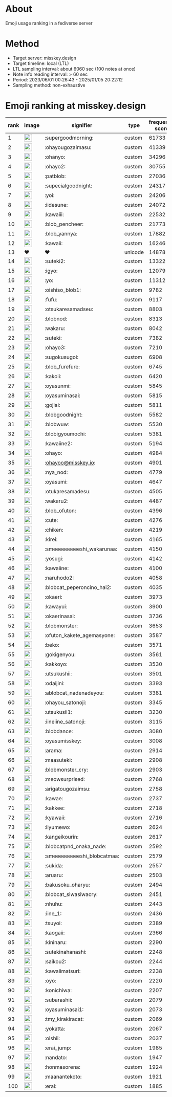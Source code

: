 # About
Emoji usage ranking in a fediverse server

# Method
- Target server: misskey.design
- Target timeline: local (LTL)
- LTL sampling interval: about 6060 sec (100 notes at once)
- Note info reading interval: > 60 sec
- Period: 2023/06/01 00:26:43 - 2025/01/05 20:22:12 
- Sampling method: non-exhaustive

# Emoji ranking at misskey.design

|rank|image|signifier|type|frequency score|
|----|----|----|----|----|
|1|<img height="24" src="https://misskey.design/emoji/supergoodmorning.webp">|:supergoodmorning:|custom|61733|
|2|<img height="24" src="https://misskey.design/emoji/ohayougozaimasu.webp">|:ohayougozaimasu:|custom|41339|
|3|<img height="24" src="https://misskey.design/emoji/ohanyo.webp">|:ohanyo:|custom|34296|
|4|<img height="24" src="https://misskey.design/emoji/ohayo2.webp">|:ohayo2:|custom|30755|
|5|<img height="24" src="https://misskey.design/emoji/patblob.webp">|:patblob:|custom|27036|
|6|<img height="24" src="https://misskey.design/emoji/supecialgoodnight.webp">|:supecialgoodnight:|custom|24317|
|7|<img height="24" src="https://misskey.design/emoji/yoi.webp">|:yoi:|custom|24206|
|8|<img height="24" src="https://misskey.design/emoji/iidesune.webp">|:iidesune:|custom|24072|
|9|<img height="24" src="https://misskey.design/emoji/kawaiii.webp">|:kawaiii:|custom|22532|
|10|<img height="24" src="https://misskey.design/emoji/blob_pencheer.webp">|:blob_pencheer:|custom|21773|
|11|<img height="24" src="https://misskey.design/emoji/blob_yannya.webp">|:blob_yannya:|custom|17882|
|12|<img height="24" src="https://misskey.design/emoji/kawaii.webp">|:kawaii:|custom|16246|
|13|❤|❤|unicode|14878|
|14|<img height="24" src="https://misskey.design/emoji/suteki2.webp">|:suteki2:|custom|13322|
|15|<img height="24" src="https://misskey.design/emoji/igyo.webp">|:igyo:|custom|12079|
|16|<img height="24" src="https://misskey.design/emoji/yo.webp">|:yo:|custom|11312|
|17|<img height="24" src="https://misskey.design/emoji/oishiso_blob1.webp">|:oishiso_blob1:|custom|9782|
|18|<img height="24" src="https://misskey.design/emoji/fufu.webp">|:fufu:|custom|9117|
|19|<img height="24" src="https://misskey.design/emoji/otsukaresamadseu.webp">|:otsukaresamadseu:|custom|8803|
|20|<img height="24" src="https://misskey.design/emoji/blobnod.webp">|:blobnod:|custom|8313|
|21|<img height="24" src="https://misskey.design/emoji/wakaru.webp">|:wakaru:|custom|8042|
|22|<img height="24" src="https://misskey.design/emoji/suteki.webp">|:suteki:|custom|7382|
|23|<img height="24" src="https://misskey.design/emoji/ohayo3.webp">|:ohayo3:|custom|7210|
|24|<img height="24" src="https://misskey.design/emoji/sugokusugoi.webp">|:sugokusugoi:|custom|6908|
|25|<img height="24" src="https://misskey.design/emoji/blob_furefure.webp">|:blob_furefure:|custom|6745|
|26|<img height="24" src="https://misskey.design/emoji/kakoii.webp">|:kakoii:|custom|6420|
|27|<img height="24" src="https://misskey.design/emoji/oyasunmi.webp">|:oyasunmi:|custom|5845|
|28|<img height="24" src="https://misskey.design/emoji/oyasuminasai.webp">|:oyasuminasai:|custom|5815|
|29|<img height="24" src="https://misskey.design/emoji/gojiai.webp">|:gojiai:|custom|5811|
|30|<img height="24" src="https://misskey.design/emoji/blobgoodnight.webp">|:blobgoodnight:|custom|5582|
|31|<img height="24" src="https://misskey.design/emoji/blobwuw.webp">|:blobwuw:|custom|5530|
|32|<img height="24" src="https://misskey.design/emoji/blobigyoumochi.webp">|:blobigyoumochi:|custom|5381|
|33|<img height="24" src="https://misskey.design/emoji/kawaiine2.webp">|:kawaiine2:|custom|5194|
|34|<img height="24" src="https://misskey.design/emoji/ohayo.webp">|:ohayo:|custom|4984|
|35|<img height="24" src="https://misskey.design/emoji/ohayoo.webp">|:ohayoo@misskey.io:|custom|4901|
|36|<img height="24" src="https://misskey.design/emoji/nya_nod.webp">|:nya_nod:|custom|4779|
|37|<img height="24" src="https://misskey.design/emoji/oyasumi.webp">|:oyasumi:|custom|4647|
|38|<img height="24" src="https://misskey.design/emoji/otukaresamadesu.webp">|:otukaresamadesu:|custom|4505|
|39|<img height="24" src="https://misskey.design/emoji/wakaru2.webp">|:wakaru2:|custom|4487|
|40|<img height="24" src="https://misskey.design/emoji/blob_ofuton.webp">|:blob_ofuton:|custom|4396|
|41|<img height="24" src="https://misskey.design/emoji/cute.webp">|:cute:|custom|4276|
|42|<img height="24" src="https://misskey.design/emoji/chiken.webp">|:chiken:|custom|4219|
|43|<img height="24" src="https://misskey.design/emoji/kirei.webp">|:kirei:|custom|4165|
|44|<img height="24" src="https://misskey.design/emoji/smeeeeeeeeeshi_wakarunaa.webp">|:smeeeeeeeeeshi_wakarunaa:|custom|4150|
|45|<img height="24" src="https://misskey.design/emoji/yosugi.webp">|:yosugi:|custom|4142|
|46|<img height="24" src="https://misskey.design/emoji/kawaiine.webp">|:kawaiine:|custom|4100|
|47|<img height="24" src="https://misskey.design/emoji/naruhodo2.webp">|:naruhodo2:|custom|4058|
|48|<img height="24" src="https://misskey.design/emoji/blobcat_peperoncino_hai2.webp">|:blobcat_peperoncino_hai2:|custom|4035|
|49|<img height="24" src="https://misskey.design/emoji/okaeri.webp">|:okaeri:|custom|3973|
|50|<img height="24" src="https://misskey.design/emoji/kawayui.webp">|:kawayui:|custom|3900|
|51|<img height="24" src="https://misskey.design/emoji/okaerinasai.webp">|:okaerinasai:|custom|3736|
|52|<img height="24" src="https://misskey.design/emoji/blobmonster.webp">|:blobmonster:|custom|3653|
|53|<img height="24" src="https://misskey.design/emoji/ofuton_kakete_agemasyone.webp">|:ofuton_kakete_agemasyone:|custom|3587|
|54|<img height="24" src="https://misskey.design/emoji/beko.webp">|:beko:|custom|3571|
|55|<img height="24" src="https://misskey.design/emoji/gokigenyou.webp">|:gokigenyou:|custom|3561|
|56|<img height="24" src="https://misskey.design/emoji/kakkoyo.webp">|:kakkoyo:|custom|3530|
|57|<img height="24" src="https://misskey.design/emoji/utsukushii.webp">|:utsukushii:|custom|3501|
|58|<img height="24" src="https://misskey.design/emoji/odaijini.webp">|:odaijini:|custom|3393|
|59|<img height="24" src="https://misskey.design/emoji/ablobcat_nadenadeyou.webp">|:ablobcat_nadenadeyou:|custom|3381|
|60|<img height="24" src="https://misskey.design/emoji/ohayou_satonoji.webp">|:ohayou_satonoji:|custom|3345|
|61|<img height="24" src="https://misskey.design/emoji/utsukusii1.webp">|:utsukusii1:|custom|3230|
|62|<img height="24" src="https://misskey.design/emoji/iineiine_satonoji.webp">|:iineiine_satonoji:|custom|3115|
|63|<img height="24" src="https://misskey.design/emoji/blobdance.webp">|:blobdance:|custom|3080|
|64|<img height="24" src="https://misskey.design/emoji/oyasumisskey.webp">|:oyasumisskey:|custom|3008|
|65|<img height="24" src="https://misskey.design/emoji/arama.webp">|:arama:|custom|2914|
|66|<img height="24" src="https://misskey.design/emoji/maasuteki.webp">|:maasuteki:|custom|2908|
|67|<img height="24" src="https://misskey.design/emoji/blobmonster_cry.webp">|:blobmonster_cry:|custom|2903|
|68|<img height="24" src="https://misskey.design/emoji/meowsurprised.webp">|:meowsurprised:|custom|2768|
|69|<img height="24" src="https://misskey.design/emoji/arigatougozaimsu.webp">|:arigatougozaimsu:|custom|2758|
|70|<img height="24" src="https://misskey.design/emoji/kawae.webp">|:kawae:|custom|2737|
|71|<img height="24" src="https://misskey.design/emoji/kakkee.webp">|:kakkee:|custom|2718|
|72|<img height="24" src="https://misskey.design/emoji/kyawaii.webp">|:kyawaii:|custom|2716|
|73|<img height="24" src="https://misskey.design/emoji/iiyumewo.webp">|:iiyumewo:|custom|2624|
|74|<img height="24" src="https://misskey.design/emoji/kangeikourin.webp">|:kangeikourin:|custom|2617|
|75|<img height="24" src="https://misskey.design/emoji/blobcatpnd_onaka_nade.webp">|:blobcatpnd_onaka_nade:|custom|2592|
|76|<img height="24" src="https://misskey.design/emoji/smeeeeeeeeeshi_blobcatmaa.webp">|:smeeeeeeeeeshi_blobcatmaa:|custom|2579|
|77|<img height="24" src="https://misskey.design/emoji/sukida.webp">|:sukida:|custom|2557|
|78|<img height="24" src="https://misskey.design/emoji/aruaru.webp">|:aruaru:|custom|2503|
|79|<img height="24" src="https://misskey.design/emoji/bakusoku_oharyu.webp">|:bakusoku_oharyu:|custom|2494|
|80|<img height="24" src="https://misskey.design/emoji/blobcat_siwasiwacry.webp">|:blobcat_siwasiwacry:|custom|2451|
|81|<img height="24" src="https://misskey.design/emoji/nhuhu.webp">|:nhuhu:|custom|2443|
|82|<img height="24" src="https://misskey.design/emoji/iine_1.webp">|:iine_1:|custom|2436|
|83|<img height="24" src="https://misskey.design/emoji/tsuyoi.webp">|:tsuyoi:|custom|2389|
|84|<img height="24" src="https://misskey.design/emoji/kaogaii.webp">|:kaogaii:|custom|2366|
|85|<img height="24" src="https://misskey.design/emoji/kininaru.webp">|:kininaru:|custom|2290|
|86|<img height="24" src="https://misskey.design/emoji/sutekinahanashi.webp">|:sutekinahanashi:|custom|2248|
|87|<img height="24" src="https://misskey.design/emoji/saikou2.webp">|:saikou2:|custom|2244|
|88|<img height="24" src="https://misskey.design/emoji/kawaiimatsuri.webp">|:kawaiimatsuri:|custom|2238|
|89|<img height="24" src="https://misskey.design/emoji/oyo.webp">|:oyo:|custom|2220|
|90|<img height="24" src="https://misskey.design/emoji/konichiwa.webp">|:konichiwa:|custom|2207|
|91|<img height="24" src="https://misskey.design/emoji/subarashii.webp">|:subarashii:|custom|2079|
|92|<img height="24" src="https://misskey.design/emoji/oyasuminasai1.webp">|:oyasuminasai1:|custom|2073|
|93|<img height="24" src="https://misskey.design/emoji/tmy_kirakiracat.webp">|:tmy_kirakiracat:|custom|2069|
|94|<img height="24" src="https://misskey.design/emoji/yokatta.webp">|:yokatta:|custom|2067|
|95|<img height="24" src="https://misskey.design/emoji/oishii.webp">|:oishii:|custom|2037|
|96|<img height="24" src="https://misskey.design/emoji/erai_jump.webp">|:erai_jump:|custom|1985|
|97|<img height="24" src="https://misskey.design/emoji/nandato.webp">|:nandato:|custom|1947|
|98|<img height="24" src="https://misskey.design/emoji/honmasorena.webp">|:honmasorena:|custom|1924|
|99|<img height="24" src="https://misskey.design/emoji/maanantekoto.webp">|:maanantekoto:|custom|1921|
|100|<img height="24" src="https://misskey.design/emoji/erai.webp">|:erai:|custom|1885|
